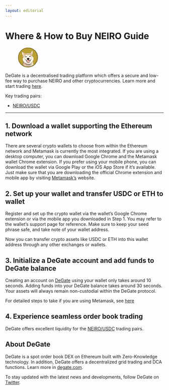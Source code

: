 ```yaml
---
layout: editorial
---
```


# Where & How to Buy NEIRO Guide

<figure><img src="../.gitbook/assets/neiro_0xee2a03aa6dacf51c18679c516ad5283d8e7c26371724396859223.jpg" alt="" width="64" style="border-radius: 50%;"><figcaption></figcaption></figure>

DeGate is a decentralised trading platform which offers a secure and low-fee way to purchase NEIRO and other cryptocurrencies. Learn more and start trading [here](https://app.degate.com/trade/USDC/0xee2a03aa6dacf51c18679c516ad5283d8e7c2637?utm_source=howtobuy).&#x20;

Key trading pairs:

* [NEIRO/USDC](https://app.degate.com/trade/USDC/NEIRO?utm_source=howtobuy)

***

## 1. Download a wallet supporting the Ethereum network

There are several crypto wallets to choose from within the Ethereum network and Metamask is currently the most integrated. If you are using a desktop computer, you can download Google Chrome and the Metamask wallet Chrome extension. If you prefer using your mobile phone, you can download the wallet via Google Play or the iOS App Store if it’s available. Just make sure that you are downloading the official Chrome extension and mobile app by visiting [Metamask’s](https://metamask.io/) website.

## 2. Set up your wallet and transfer USDC or ETH to wallet

Register and set up the crypto wallet via the wallet’s Google Chrome extension or via the mobile app you downloaded in Step 1. You may refer to the wallet’s support page for reference. Make sure to keep your seed phrase safe, and take note of your wallet address.&#x20;

Now you can transfer crypto assets like USDC or ETH into this wallet address through any other exchanges or wallets.

## 3. Initialize a DeGate account and add funds to DeGate balance

Creating an account on [DeGate](https://app.degate.com/?utm_source=NEIRO_howtobuy) using your wallet only takes around 10 seconds. Adding funds into your DeGate balance takes around 30 seconds. Your assets will always remain non-custodial within the DeGate protocol.

For detailed steps to take if you are using Metamask, see [here](https://docs.degate.com/v/product_en/main-features/wallet-connectivity/metamask)

## 4. Experience seamless order book trading

DeGate offers excellent liquidity for the [NEIRO/USDC](https://app.degate.com/trade/USDC/NEIRO?utm_source=howtobuy) trading pairs.&#x20;

## About DeGate

DeGate is a spot order book DEX on Ethereum built with Zero-Knowledge technology. In addition, DeGate offers a decentralized grid trading and DCA functions. Learn more in [degate.com](https://degate.com/?utm_source=NEIRO_howtobuy).

To stay updated with the latest news and developments, follow DeGate on [Twitter](https://twitter.com/degatedex).
